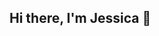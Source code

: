 ## Hi there, I'm Jessica 👋

<!--
**jessicankraft/jessicankraft** is a ✨ _special_ ✨ repository because its `README.md` (this file) appears on your GitHub profile.


:brain: Postdoctoral Associate at University of Texas at Dallas Center for Vital Longevity. Interested in biomarkers associated with cognitive decline in aging. 


## 📫 Contact
Email: Jessica.kraft@utdallas.edu


## :newspaper: Publications

[![ORCID](https://img.shields.io/badge/ORCID-0000--0001--9363--144X-brightgreen?style=flat-square.svg)](https://orcid.org/0000-0001-9363-144X)


[![Google Scholar](https://img.shields.io/badge/Google-Scholar-blue?style=flat-square.svg)](https://scholar.google.com/citations?user=zrfhICYAAAAJ&hl=en&oi=ao)
[![Scopus ID](https://img.shields.io/badge/Scopus_Author_ID-57204573302-red)](https://www.scopus.com/authid/detail.uri?authorId=57204573302)
[![Loop Profile](https://img.shields.io/badge/Loop_Profile-974285-orange)](https://loop.frontiersin.org/people/974285/overview)

You can reach out to me at: [aa14av@gmail.com](mailto:aa14av@gmail.com)



- Albizu, A., Paulo, S., Huang, Z., Waner, J., Indahlastari, I., Fang, R., Brunoni AR., & Woods, AJ. (Under Review). Artificial intelligence-optimized non-invasive brain stimulation and treatment response prediction for major depression.

- Albizu, A., Indahlastari, I., Huang, Z., Waner, J., Stolte, SE., Fang, R., & Woods, AJ. (2023). Machine-learning defined precision tDCS for improving cognitive function. *Brain Stimulation*

- Albizu, A., Indahlastari, I., & Woods, AJ. (2022). Non-invasive Brain Stimulation. *Encyclopedia of Gerontology and Population Aging*

- Albizu, A., Fang, R., Indahlastari, A., O’Shea, A., Stolte, SE., See, KB., Boutzoukas, EM., Kraft, JN., Nissim, NR., & Woods, AJ. (2020). Machine learning and individual variability in electric field characteristics predict tDCS treatment response. *Brain Stimulation* 

- Albizu, A., Indahlastari, I., & Woods, AJ. (2019). Non-invasive Brain Stimulation. *Encyclopedia of Gerontology and Population Aging*
-->
